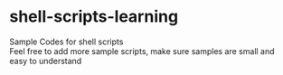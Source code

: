 # shell-scripts-learning
Sample Codes for shell scripts </br>
Feel free to add more sample scripts, make sure samples are small and easy to understand
